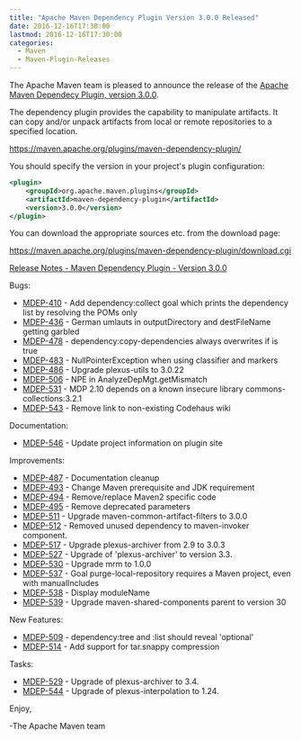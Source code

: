 ```yaml
---
title: "Apache Maven Dependency Plugin Version 3.0.0 Released"
date: 2016-12-16T17:30:00
lastmod: 2016-12-16T17:30:00
categories:
  - Maven
  - Maven-Plugin-Releases
---
```

The Apache Maven team is pleased to announce the release of the 
[Apache Maven Dependecy Plugin, version 3.0.0](https://maven.apache.org/plugins/maven-dependency-plugin/).

The dependency plugin provides the capability to manipulate artifacts. It
can copy and/or unpack artifacts from local or remote repositories to a
specified location.

https://maven.apache.org/plugins/maven-dependency-plugin/

You should specify the version in your project's plugin configuration:

```xml
<plugin>
    <groupId>org.apache.maven.plugins</groupId>
    <artifactId>maven-dependency-plugin</artifactId>
    <version>3.0.0</version>
</plugin>
``` 

You can download the appropriate sources etc. from the download page:

https://maven.apache.org/plugins/maven-dependency-plugin/download.cgi


<!-- more -->

[Release Notes - Maven Dependency Plugin - Version 3.0.0](https://issues.apache.org/jira/secure/ReleaseNote.jspa?projectId=12317227&version=12330458)

Bugs:

 * [MDEP-410](https://issues.apache.org/jira/browse/MDEP-410) - Add dependency:collect goal which prints the dependency list by resolving the POMs only
 * [MDEP-436](https://issues.apache.org/jira/browse/MDEP-436) - German umlauts in outputDirectory and destFileName getting garbled
 * [MDEP-478](https://issues.apache.org/jira/browse/MDEP-478) - dependency:copy-dependencies always overwrites if <prependGroupId> is true
 * [MDEP-483](https://issues.apache.org/jira/browse/MDEP-483) - NullPointerException when using classifier and markers
 * [MDEP-486](https://issues.apache.org/jira/browse/MDEP-486) - Upgrade plexus-utils to 3.0.22
 * [MDEP-506](https://issues.apache.org/jira/browse/MDEP-506) - NPE in AnalyzeDepMgt.getMismatch
 * [MDEP-531](https://issues.apache.org/jira/browse/MDEP-531) - MDP 2.10 depends on a known insecure library commons-collections:3.2.1
 * [MDEP-543](https://issues.apache.org/jira/browse/MDEP-543) - Remove link to non-existing Codehaus wiki

Documentation:

 * [MDEP-546](https://issues.apache.org/jira/browse/MDEP-546) - Update project information on plugin site

Improvements:

 * [MDEP-487](https://issues.apache.org/jira/browse/MDEP-487) - Documentation cleanup
 * [MDEP-493](https://issues.apache.org/jira/browse/MDEP-493) - Change Maven prerequisite and JDK requirement
 * [MDEP-494](https://issues.apache.org/jira/browse/MDEP-494) - Remove/replace Maven2 specific code
 * [MDEP-495](https://issues.apache.org/jira/browse/MDEP-495) - Remove deprecated parameters
 * [MDEP-511](https://issues.apache.org/jira/browse/MDEP-511) - Upgrade maven-common-artifact-filters to 3.0.0
 * [MDEP-512](https://issues.apache.org/jira/browse/MDEP-512) - Removed unused dependency to maven-invoker component.
 * [MDEP-517](https://issues.apache.org/jira/browse/MDEP-517) - Upgrade plexus-archiver from 2.9 to 3.0.3
 * [MDEP-527](https://issues.apache.org/jira/browse/MDEP-527) - Upgrade of 'plexus-archiver' to version 3.3.
 * [MDEP-530](https://issues.apache.org/jira/browse/MDEP-530) - Upgrade mrm to 1.0.0
 * [MDEP-537](https://issues.apache.org/jira/browse/MDEP-537) - Goal purge-local-repository requires a Maven project, even with manualIncludes
 * [MDEP-538](https://issues.apache.org/jira/browse/MDEP-538) - Display moduleName
 * [MDEP-539](https://issues.apache.org/jira/browse/MDEP-539) - Upgrade maven-shared-components parent to version 30

New Features:

 * [MDEP-509](https://issues.apache.org/jira/browse/MDEP-509) - dependency:tree and :list should reveal 'optional'
 * [MDEP-514](https://issues.apache.org/jira/browse/MDEP-514) - Add support for tar.snappy compression

Tasks:

 * [MDEP-529](https://issues.apache.org/jira/browse/MDEP-529) - Upgrade of plexus-archiver to 3.4.
 * [MDEP-544](https://issues.apache.org/jira/browse/MDEP-544) - Upgrade of plexus-interpolation to 1.24.

Enjoy,

-The Apache Maven team
